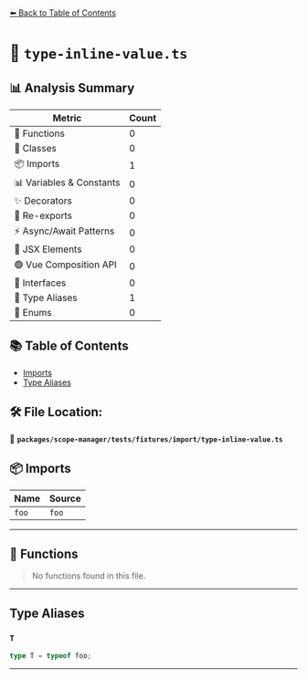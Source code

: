 [⬅️ Back to Table of Contents](../../../../../index.md)

# 📄 `type-inline-value.ts`

## 📊 Analysis Summary

| Metric | Count |
|--------|-------|
| 🔧 Functions | 0 |
| 🧱 Classes | 0 |
| 📦 Imports | 1 |
| 📊 Variables & Constants | 0 |
| ✨ Decorators | 0 |
| 🔄 Re-exports | 0 |
| ⚡ Async/Await Patterns | 0 |
| 💠 JSX Elements | 0 |
| 🟢 Vue Composition API | 0 |
| 📐 Interfaces | 0 |
| 📑 Type Aliases | 1 |
| 🎯 Enums | 0 |

## 📚 Table of Contents

- [Imports](#imports)
- [Type Aliases](#type-aliases)

## 🛠️ File Location:
📂 **`packages/scope-manager/tests/fixtures/import/type-inline-value.ts`**

## 📦 Imports

| Name | Source |
|------|--------|
| `foo` | `foo` |


---

## 🔧 Functions

> No functions found in this file.


---

## Type Aliases

### `T`

```ts
type T = typeof foo;
```


---